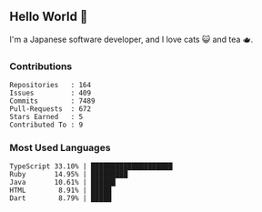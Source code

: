 ## Hello World 👋

I'm a Japanese software developer, and I love cats 😺 and tea 🫖.

### Contributions

    Repositories   : 164
    Issues         : 409
    Commits        : 7489
    Pull-Requests  : 672
    Stars Earned   : 5
    Contributed To : 9

### Most Used Languages

    TypeScript 33.10% | ████████████████████
    Ruby       14.95% | █████████
    Java       10.61% | ██████
    HTML        8.91% | █████
    Dart        8.79% | █████
